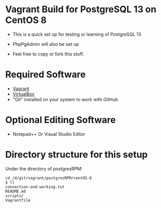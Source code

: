 # Vagrant Build for PostgreSQL 13 on CentOS 8
* This is a quick set up for testing or learning of PostgreSQL 13 
* PhpPgAdmin will also be set up  

* Feel free to copy or fork this stuff. 

# Required Software
* [Vagrant](https://www.vagrantup.com/downloads.html)
* [VirtualBox](https://www.virtualbox.org/wiki/Downloads)
* "Git" installed on your system to work with GitHub

# Optional Editing Software
* Notepad++ Or Visual Studio Editor

# Directory structure for this setup
Under the directory of postgresRPM: 
```
cd /d/git/vagrant/postgresRPM/centOS-8
$ ll
connection-and-working.txt
README.md
scripts/
Vagrantfile
```